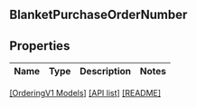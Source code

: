 ## BlanketPurchaseOrderNumber

## Properties

Name | Type | Description | Notes
------------ | ------------- | ------------- | -------------

[[OrderingV1 Models]](../) [[API list]](../../Api) [[README]](../../../README.md)
